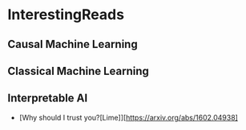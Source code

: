 # InterestingReads

## Causal Machine Learning

## Classical Machine Learning

## Interpretable AI

- [Why should I trust you?\[Lime\]][https://arxiv.org/abs/1602.04938]
